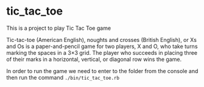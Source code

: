 # tic_tac_toe
This is a project to play Tic Tac Toe game

Tic-tac-toe (American English), noughts and crosses (British English), or Xs and Os is a paper-and-pencil game for two players, X and O, who take turns marking the spaces in a 3×3 grid. The player who succeeds in placing three of their marks in a horizontal, vertical, or diagonal row wins the game.

In order to run the game we need to enter to the folder from the console and then run the command `./bin/tic_tac_toe.rb`
